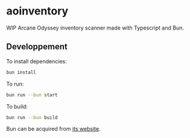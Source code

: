 # aoinventory

WIP Arcane Odyssey inventory scanner made with Typescript and Bun.

## Developpement

To install dependencies:

```bash
bun install
```

To run:

```bash
bun run --bun start
```

To build:

```bash
bun run --bun build
```

Bun can be acquired from [its website](https://bun.sh).
